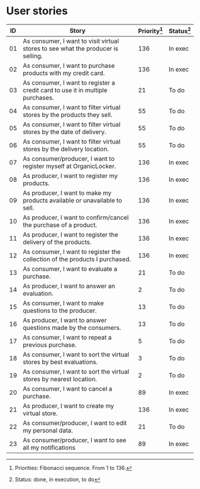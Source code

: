 # User stories

| ID  | Story                                                                            | Priority[^1] | Status[^2] |
| --- | -------------------------------------------------------------------------------- | ------------ | ---------- |
| 01  | As consumer, I want to visit virtual stores to see what the producer is selling. | 136          | In exec    |
| 02  | As consumer, I want to purchase products with my credit card.                    | 136          | In exec    |
| 03  | As consumer, I want to register a credit card to use it in multiple purchases.   | 21           | To do      |
| 04  | As consumer, I want to filter virtual stores by the products they sell.          | 55           | To do      |
| 05  | As consumer, I want to filter virtual stores by the date of delivery.            | 55           | To do      |
| 06  | As consumer, I want to filter virtual stores by the delivery location.           | 55           | To do      |
| 07  | As consumer/producer, I want to register myself at OrganicLocker.                | 136          | In exec    |
| 08  | As producer, I want to register my products.                                     | 136          | In exec    |
| 09  | As producer, I want to make my products available or unavailable to sell.        | 136          | In exec    |
| 10  | As producer, I want to confirm/cancel the purchase of a product.                 | 136          | In exec    |
| 11  | As producer, I want to register the delivery of the products.                    | 136          | In exec    |
| 12  | As consumer, I want to register the collection of the products I purchased.      | 136          | In exec    |
| 13  | As consumer, I want to evaluate a purchase.                                      | 21           | To do      |
| 14  | As producer, I want to answer an evaluation.                                     | 2            | To do      |
| 15  | As consumer, I want to make questions to the producer.                           | 13           | To do      |
| 16  | As producer, I want to answer questions made by the consumers.                   | 13           | To do      |
| 17  | As consumer, I want to repeat a previous purchase.                               | 5            | To do      |
| 18  | As consumer, I want to sort the virtual stores by best evaluations.              | 3            | To do      |
| 19  | As consumer, I want to sort the virtual stores by nearest location.              | 2            | To do      |
| 20  | As consumer, I want to cancel a purchase.                                        | 89           | In exec    |
| 21  | As producer, I want to create my virtual store.                                  | 136          | In exec    |
| 22  | As consumer/producer, I want to edit my personal data.                           | 21           | To do      |
| 23  | As consumer/producer, I want to see all my notifications                         | 89           | In exec    |

[^1]: Priorities: Fibonacci sequence. From 1 to 136.
[^2]: Status: done, in execution, to do